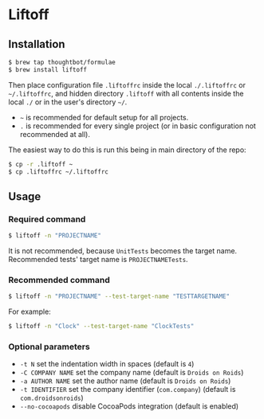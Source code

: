 # Liftoff

## Installation
```bash
$ brew tap thoughtbot/formulae
$ brew install liftoff
```

Then place configuration file `.liftoffrc` inside the local `./.liftoffrc` or `~/.liftoffrc`,
and hidden directory `.liftoff` with all contents inside the local `./` or in the user's directory `~/`.

* `~` is recommended for default setup for all projects.
* `.` is recommended for every single project (or in basic configuration not recommended at all).

The easiest way to do this is run this being in main directory of the repo:
```bash
$ cp -r .liftoff ~
$ cp .liftoffrc ~/.liftoffrc
```

## Usage

### Required command
```bash
$ liftoff -n "PROJECTNAME"
```
It is not recommended, because `UnitTests` becomes the target name. Recommended tests' target name is `PROJECTNAMETests`.

### Recommended command
```bash
$ liftoff -n "PROJECTNAME" --test-target-name "TESTTARGETNAME"
```
For example:
```bash
$ liftoff -n "Clock" --test-target-name "ClockTests"
```

### Optional parameters
* `-t N`                set the indentation width in spaces (default is `4`)
* `-C COMPANY NAME`     set the company name (default is `Droids on Roids`)
* `-a AUTHOR NAME`      set the author name (default is `Droids on Roids`)
* `-t IDENTIFIER`       set the company identifier (`com.company`) (default is `com.droidsonroids`)
* `--no-cocoapods`      disable CocoaPods integration (default is enabled)
